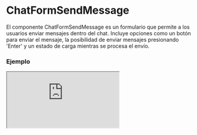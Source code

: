 # ChatFormSendMessage

El componente ChatFormSendMessage es un formulario que permite a los usuarios enviar mensajes dentro del chat. Incluye opciones como un botón para enviar el mensaje, la posibilidad de enviar mensajes presionando 'Enter' y un estado de carga mientras se procesa el envío.

 

### Ejemplo

<iframe minHeightIframe="30dvh" src="https://fenextjs-component-storybook.vercel.app/iframe.html?args=&id=chat-chatformsendmessage--index&viewMode=story" />

### Importación

Para importar el componente ChatFormSendMessage, se puede hacer desde fenextjs

```tsx copy
import { ChatFormSendMessage } from "fenextjs";
```

### Parámetros

| Parámetro | Tipo | Requerido | Default | Descripcion |
| --------- | ---- | --------- | ------- | ----------- |
| onSubmit | RequestProps\<ChatFormSendMessageDataProps, RequestResultProps\> | no |  | Función que se ejecuta al enviar el mensaje, recibiendo los datos del formulario como parámetros. |
| loader | boolean | no | false | Indica si el formulario está en estado de carga, deshabilitando la interacción del usuario. |
| useSubmitInEnter | boolean | no | true | Si se debe permitir el envío del mensaje presionando 'Enter'. |
| btnChildren | ReactNode | no | Send | Contenido del botón para enviar el mensaje. |
| placeholderMessage | string | no | Message | Texto de placeholder que se mostrará en el campo del mensaje. |

### Storybook

Para ver el storybook del componente lo puede hacer con este [link](https://fenextjs-component-storybook.vercel.app/?path=/story/chat-chatformsendmessage--index)

### Usos

- Formulario básico de enviar mensaje

```tsx copy

<ChatFormSendMessage 
    onSubmit={async (data) => { console.log(data); }}
/>
            
```

- Formulario con botón y placeholder personalizados

```tsx copy

<ChatFormSendMessage 
    btnChildren="Enviar"
    placeholderMessage="Escribe tu mensaje aquí"
/>
            
```

- Formulario sin envío con Enter

```tsx copy

<ChatFormSendMessage 
    useSubmitInEnter={false}
/>
            
```

